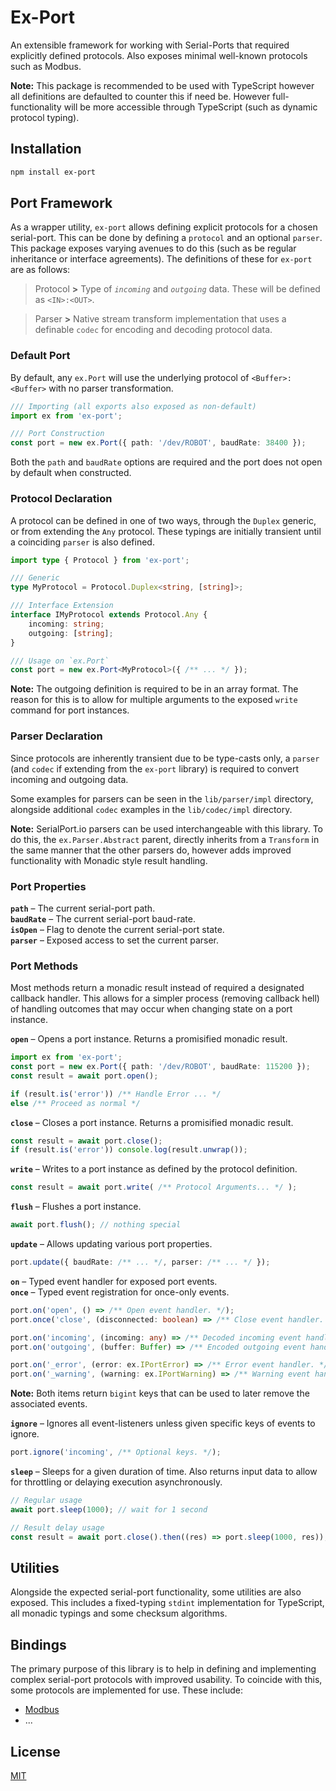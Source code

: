 # Ex-Port

An extensible framework for working with Serial-Ports that required explicitly defined protocols. Also exposes minimal well-known protocols such as Modbus.

**Note:** This package is recommended to be used with TypeScript however all definitions are defaulted to counter this if need be. However full-functionality will be more accessible through TypeScript (such as dynamic protocol typing).


## Installation

```bash
npm install ex-port
```

## Port Framework

As a wrapper utility, `ex-port` allows defining explicit protocols for a chosen serial-port. This can be done by defining a `protocol` and an optional `parser`. This package exposes varying avenues to do this (such as be regular inheritance or interface agreements). The definitions of these for `ex-port` are as follows:

> Protocol **>** Type of *`incoming`* and *`outgoing`* data. These will be defined as `<IN>:<OUT>`.

> Parser **>** Native stream transform implementation that uses a definable `codec` for encoding and decoding protocol data.

### Default Port

By default, any `ex.Port` will use the underlying protocol of `<Buffer>:<Buffer>` with no parser transformation.

```typescript
/// Importing (all exports also exposed as non-default)
import ex from 'ex-port';

/// Port Construction
const port = new ex.Port({ path: '/dev/ROBOT', baudRate: 38400 });
```

Both the `path` and `baudRate` options are required and the port does not open by default when constructed.

### Protocol Declaration

A protocol can be defined in one of two ways, through the `Duplex` generic, or from extending the `Any` protocol. These typings are initially transient until a coinciding `parser` is also defined.

```typescript
import type { Protocol } from 'ex-port';

/// Generic
type MyProtocol = Protocol.Duplex<string, [string]>;

/// Interface Extension
interface IMyProtocol extends Protocol.Any {
    incoming: string;
    outgoing: [string];
}

/// Usage on `ex.Port`
const port = new ex.Port<MyProtocol>({ /** ... */ });
```

**Note:** The outgoing definition is required to be in an array format. The reason for this is to allow for multiple arguments to the exposed `write` command for port instances.

### Parser Declaration

Since protocols are inherently transient due to be type-casts only, a `parser` (and `codec` if extending from the `ex-port` library) is required to convert incoming and outgoing data.

Some examples for parsers can be seen in the `lib/parser/impl` directory, alongside additional `codec` examples in the `lib/codec/impl` directory.

**Note:** SerialPort.io parsers can be used interchangeable with this library. To do this, the `ex.Parser.Abstract` parent, directly inherits from a `Transform` in the same manner that the other parsers do, however adds improved functionality with Monadic style result handling.

### Port Properties

**`path`** &ndash; The current serial-port path.<br>
**`baudRate`** &ndash; The current serial-port baud-rate.<br>
**`isOpen`** &ndash; Flag to denote the current serial-port state.<br>
**`parser`** &ndash; Exposed access to set the current parser.

### Port Methods

Most methods return a monadic result instead of required a designated callback handler. This allows for a simpler process (removing callback hell) of handling outcomes that may occur when changing state on a port instance.

**`open`** &ndash; Opens a port instance. Returns a promisified monadic result.

```typescript
import ex from 'ex-port';
const port = new ex.Port({ path: '/dev/ROBOT', baudRate: 115200 });
const result = await port.open();

if (result.is('error')) /** Handle Error ... */
else /** Proceed as normal */
```

**`close`** &ndash; Closes a port instance. Returns a promisified monadic result.

```typescript
const result = await port.close();
if (result.is('error')) console.log(result.unwrap());
```

**`write`** &ndash; Writes to a port instance as defined by the protocol definition.

```typescript
const result = await port.write( /** Protocol Arguments... */ );
```

**`flush`** &ndash; Flushes a port instance.

```typescript
await port.flush(); // nothing special
```

**`update`** &ndash; Allows updating various port properties.

```typescript
port.update({ baudRate: /** ... */, parser: /** ... */ });
```

**`on`** &ndash; Typed event handler for exposed port events.<br>
**`once`** &ndash; Typed event registration for once-only events.

```typescript
port.on('open', () => /** Open event handler. */);
port.once('close', (disconnected: boolean) => /** Close event handler. */);

port.on('incoming', (incoming: any) => /** Decoded incoming event handler. */);
port.on('outgoing', (buffer: Buffer) => /** Encoded outgoing event handler. */);

port.on('_error', (error: ex.IPortError) => /** Error event handler. */);
port.on('_warning', (warning: ex.IPortWarning) => /** Warning event handler. */);
```

**Note:** Both items return `bigint` keys that can be used to later remove the associated events.

**`ignore`** &ndash; Ignores all event-listeners unless given specific keys of events to ignore.

```typescript
port.ignore('incoming', /** Optional keys. */);
```

**`sleep`** &ndash; Sleeps for a given duration of time. Also returns input data to allow for throttling or delaying execution asynchronously.

```typescript
// Regular usage
await port.sleep(1000); // wait for 1 second

// Result delay usage
const result = await port.close().then((res) => port.sleep(1000, res));
```


## Utilities

Alongside the expected serial-port functionality, some utilities are also exposed. This includes a fixed-typing `stdint` implementation for TypeScript, all monadic typings and some checksum algorithms.


## Bindings

The primary purpose of this library is to help in defining and implementing complex serial-port protocols with improved usability. To coincide with this, some protocols are implemented for use. These include:

- [Modbus](lib/bindings/modbus/README.md)
- ...


## License

[MIT](https://opensource.org/license/MIT)
